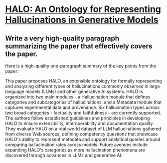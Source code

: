 # [HALO: An Ontology for Representing Hallucinations in Generative Models](https://arxiv.org/abs/2312.05209)

## Write a very high-quality paragraph summarizing the paper that effectively covers the paper.

 Here is a high-quality one-paragraph summary of the key points from the paper:

This paper proposes HALO, an extensible ontology for formally representing and analyzing different types of hallucinations commonly observed in large language models (LLMs) and other generative AI systems. HALO is organized into two main modules - a Hallucination module that defines categories and subcategories of hallucinations, and a Metadata module that captures experimental data and provenance. Six hallucination types across two broad categories - factuality and faithfulness - are currently supported. The authors follow established guidelines and principles in developing HALO to ensure extensibility, interoperability and documentation quality. They evaluate HALO on a real-world dataset of LLM hallucinations gathered from diverse Web sources, defining competency questions that showcase HALO's ability to represent metadata and support analytical queries around comparing hallucination rates across models. Future avenues include expanding HALO's categories as more hallucination phenomena are discovered through advances in LLMs and generative AI.
